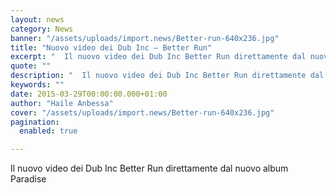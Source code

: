```yaml
---
layout: news
category: News
banner: "/assets/uploads/import.news/Better-run-640x236.jpg"
title: "Nuovo video dei Dub Inc – Better Run"
excerpt: "  Il nuovo video dei Dub Inc Better Run direttamente dal nuovo album Paradise"
quote: ""
description: "  Il nuovo video dei Dub Inc Better Run direttamente dal nuovo album Paradise"
keywords: ""
date: 2015-03-29T00:00:00.000+01:00
author: "Haile Anbessa"
cover: "/assets/uploads/import.news/Better-run-640x236.jpg"
pagination:
  enabled: true

---
```


[](https://hotmc.com/wp-content/uploads/2015/03/Better-run.jpg)

Il nuovo video dei Dub Inc Better Run direttamente dal nuovo album Paradise